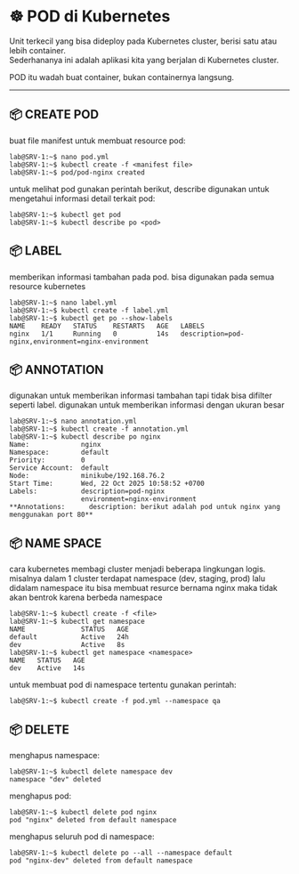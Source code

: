 # ☸️ POD di Kubernetes

Unit terkecil yang bisa dideploy pada Kubernetes cluster, berisi satu atau lebih container.  
Sederhananya ini adalah aplikasi kita yang berjalan di Kubernetes cluster.

POD itu wadah buat container, bukan containernya langsung.

---

## 📦 CREATE POD

buat file manifest untuk membuat resource pod:
```
lab@SRV-1:~$ nano pod.yml
lab@SRV-1:~$ kubectl create -f <manifest file>
lab@SRV-1:~$ pod/pod-nginx created
```

untuk melihat pod gunakan perintah berikut, describe digunakan untuk mengetahui informasi detail terkait pod:
```
lab@SRV-1:~$ kubectl get pod
lab@SRV-1:~$ kubectl describe po <pod>
```

## 📦 LABEL
memberikan informasi tambahan pada pod. bisa digunakan pada semua resource kubernetes
```
lab@SRV-1:~$ nano label.yml
lab@SRV-1:~$ kubectl create -f label.yml
lab@SRV-1:~$ kubectl get po --show-labels
NAME    READY   STATUS    RESTARTS   AGE   LABELS
nginx   1/1     Running   0          14s   description=pod-nginx,environment=nginx-environment
```

## 📦 ANNOTATION
digunakan untuk memberikan informasi tambahan tapi tidak bisa difilter seperti label. digunakan untuk memberikan informasi dengan ukuran besar
```
lab@SRV-1:~$ nano annotation.yml
lab@SRV-1:~$ kubectl create -f annotation.yml
lab@SRV-1:~$ kubectl describe po nginx
Name:             nginx
Namespace:        default
Priority:         0
Service Account:  default
Node:             minikube/192.168.76.2
Start Time:       Wed, 22 Oct 2025 10:58:52 +0700
Labels:           description=pod-nginx
                  environment=nginx-environment
**Annotations:      description: berikut adalah pod untuk nginx yang menggunakan port 80**
```

## 📦 NAME SPACE
cara kubernetes membagi cluster menjadi beberapa lingkungan logis. misalnya dalam 1 cluster terdapat namespace (dev, staging, prod) lalu didalam namespace itu bisa membuat resurce bernama nginx maka tidak akan bentrok karena berbeda namespace
```
lab@SRV-1:~$ kubectl create -f <file>
lab@SRV-1:~$ kubectl get namespace
NAME              STATUS   AGE
default           Active   24h
dev               Active   8s
lab@SRV-1:~$ kubectl get namespace <namespace>
NAME   STATUS   AGE
dev    Active   14s
```

untuk membuat pod di namespace tertentu gunakan perintah:
```
lab@SRV-1:~$ kubectl create -f pod.yml --namespace qa
```

## 📦 DELETE

menghapus namespace:
```
lab@SRV-1:~$ kubectl delete namespace dev
namespace "dev" deleted
```

menghapus pod:
```
lab@SRV-1:~$ kubectl delete pod nginx
pod "nginx" deleted from default namespace
```

menghapus seluruh pod di namespace:
```
lab@SRV-1:~$ kubectl delete po --all --namespace default
pod "nginx-dev" deleted from default namespace
```